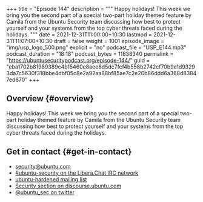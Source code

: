 +++
title = "Episode 144"
description = """
  Happy holidays! This week we bring you the second part of a special
  two-part holiday themed feature by Camila from the Ubuntu Security team
  discussing how best to protect yourself and your systems from the top cyber
  threats faced during the holidays.
  """
date = 2021-12-31T11:00:00+10:30
lastmod = 2021-12-31T11:07:00+10:30
draft = false
weight = 1001
episode_image = "img/usp_logo_500.png"
explicit = "no"
podcast_file = "USP_E144.mp3"
podcast_duration = "18:18"
podcast_bytes = 11838340
permalink = "https://ubuntusecuritypodcast.org/episode-144/"
guid = "eba1702b81989389c4b15460e8aee8d5dc7fcf4b558b2742cf70b9e1d93293da7c5630f318bbe4dbf05c8e2a92aa88bf85ae7c2e20b86ddd6a368d83847ed870"
+++

## Overview {#overview}

Happy holidays! This week we bring you the second part of a special
two-part holiday themed feature by Camila from the Ubuntu Security team
discussing how best to protect yourself and your systems from the top cyber
threats faced during the holidays.


## Get in contact {#get-in-contact}

-   [security@ubuntu.com](mailto:security@ubuntu.com)
-   [#ubuntu-security on the Libera.Chat IRC network](https://libera.chat)
-   [ubuntu-hardened mailing list](https://lists.ubuntu.com/mailman/listinfo/ubuntu-hardened)
-   [Security section on discourse.ubuntu.com](https://discourse.ubuntu.com/c/security)
-   [@ubuntu\_sec on twitter](https://twitter.com/ubuntu%5Fsec)
